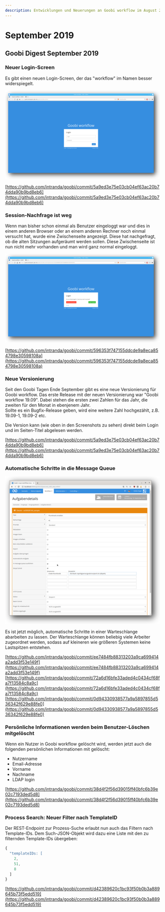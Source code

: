 ```yaml
---
description: Entwicklungen und Neuerungen an Goobi workflow im August 2019
---
```


# September 2019

## Goobi Digest September 2019

### Neuer Login-Screen

Es gibt einen neuen Login-Screen, der das "workflow" im Namen besser widerspiegelt.

![Neuer Login-screen](../.gitbook/assets/1909_login_screen.png)

[https://github.com/intranda/goobi/commit/5a9ed3e75e03cb04ef63ac20b74dda90b9bd8eb6](https://github.com/intranda/goobi/commit/5a9ed3e75e03cb04ef63ac20b74dda90b9bd8eb6)

### Session-Nachfrage ist weg

Wenn man bisher schon einmal als Benutzer eingeloggt war und dies in einem anderen Browser oder an einem anderen Rechner noch einmal versucht hat, wurde eine Zwischenseite angezeigt. Diese hat nachgefragt, ob die alten Sitzungen aufgeräumt werden sollen. Diese Zwischenseite ist nun nicht mehr vorhanden und man wird ganz normal eingeloggt.

![Jetzt nicht mehr da: Session-Zwischenseite](../.gitbook/assets/1909_session_screen.png)

[https://github.com/intranda/goobi/commit/596353f747155ddcde9a8eca854798e30598108a](https://github.com/intranda/goobi/commit/596353f747155ddcde9a8eca854798e30598108a)

### Neue Versionierung

Seit den Goobi Tagen Ende September gibt es eine neue Versionierung für Goobi workflow. Das erste Release mit der neuen Versionierung war "Goobi workflow 19.09". Dabei stehen die ersten zwei Zahlen für das Jahr, die zweiten für den Monat in ebenjenem Jahr.  
Sollte es ein Bugfix-Release geben, wird eine weitere Zahl hochgezählt, z.B. 19.09-1, 19.09-2 etc.

Die Version kann \(wie oben in den Screenshots zu sehen\) direkt beim Login und im Seiten-Titel abgelesen werden.

[https://github.com/intranda/goobi/commit/5a9ed3e75e03cb04ef63ac20b74dda90b9bd8eb6](https://github.com/intranda/goobi/commit/5a9ed3e75e03cb04ef63ac20b74dda90b9bd8eb6)

### Automatische Schritte in die Message Queue

![Schritte-Details mit aktivierter Message-Queue Checkbox](../.gitbook/assets/1909_step_to_mq.png)

Es ist jetzt möglich, automatische Schritte in einer Warteschlange abarbeiten zu lassen. Der Warteschlange können beliebig viele Arbeiter zugeordnet werden, sodass auf kleineren wie größeren Systemen keine Lastspitzen entstehen.

[https://github.com/intranda/goobi/commit/ee7484fb88313203a9ca699414a2add3f53e149f](https://github.com/intranda/goobi/commit/ee7484fb88313203a9ca699414a2add3f53e149f) [https://github.com/intranda/goobi/commit/72a6d16bfe33aded4c0434cf68fa7f13584c8a9c](https://github.com/intranda/goobi/commit/72a6d16bfe33aded4c0434cf68fa7f13584c8a9c) [https://github.com/intranda/goobi/commit/0d94330938577a9a5897855d536342f629e88fe0](https://github.com/intranda/goobi/commit/0d94330938577a9a5897855d536342f629e88fe0)

### Persönliche Informationen werden beim Benutzer-Löschen mitgelöscht

Wenn ein Nutzer in Goobi workflow gelöscht wird, werden jetzt auch die folgenden persönlichen Informationen mit gelöscht:

* Nutzername
* Email-Adresse
* Vorname
* Nachname
* LDAP login

[https://github.com/intranda/goobi/commit/38d4f2f56d39015ff40bfc6b39e02c7193ded5d8](https://github.com/intranda/goobi/commit/38d4f2f56d39015ff40bfc6b39e02c7193ded5d8)

### Process Search: Neuer Filter nach TemplateID

Der REST-Endpoint zur Prozess-Suche erlaubt nun auch das Filtern nach Template-IDs. Dem Such-JSON-Objekt wird dazu eine Liste mit den zu filternden Template-IDs übergeben:

```javascript
{
  "templateIDs: [
    2,
    51,
    8
  ]
}
```

[https://github.com/intranda/goobi/commit/d42389620c1bc93f50b0b3a889645b73f5edd519](https://github.com/intranda/goobi/commit/d42389620c1bc93f50b0b3a889645b73f5edd519)

